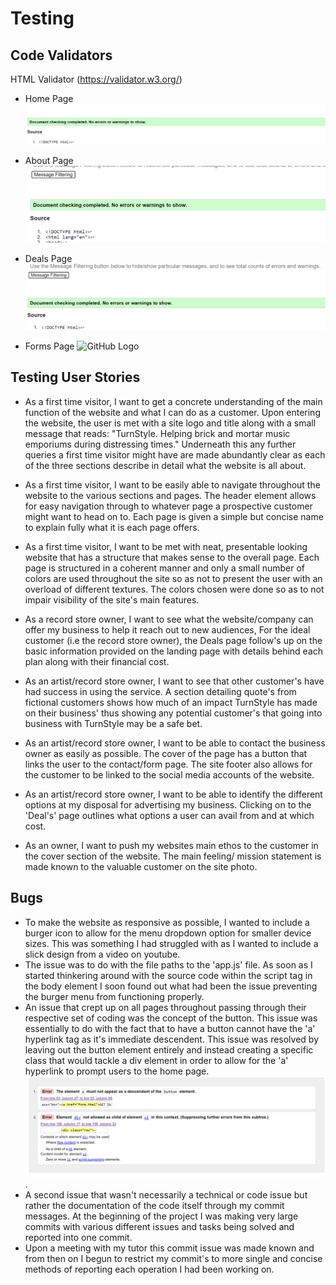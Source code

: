 
# Testing 
## Code Validators
HTML Validator (https://validator.w3.org/)

- Home Page
![GitHub Logo](/readme-files/index.html-validator-results.png)

- About Page
![GitHub Logo](/readme-files/about.html-validator-results.png)

- Deals Page
![GitHub Logo](/readme-files/deals.html-validator-results.png)

- Forms Page
![GitHub Logo](/readme-files/forms.html-validator-results.png)

## Testing User Stories
- As a first time visitor, I want to get a concrete understanding of the main function of the website and what I can do as a customer.
Upon entering the website, the user is met with a site logo and title along with a small message that reads:
"TurnStyle. Helping brick and mortar music emporiums during distressing times." Underneath this any further queries a first time
visitor might have are made abundantly clear as each of the three sections describe in detail what the website is all about.

- As a first time visitor, I want to be easily able to navigate throughout the website to the various sections and pages.
The header element allows for easy navigation through to whatever page a prospective customer might want to head on to.
Each page is given a simple but concise name to explain fully what it is each page offers.

- As a first time visitor, I want to be met with neat, presentable looking website that has a structure that makes sense to the overall page.
Each page is structured in a coherent manner and only a small number of colors are used throughout the site so as not to present
the user with an overload of different textures. The colors chosen were done so as to not impair visibility of the site's main features.

- As a record store owner, I want to see what the website/company can offer my business to help it reach out to new audiences,
For the ideal customer (i.e the record store owner), the Deals page follow's up on the basic information provided on the landing page
with details behind each plan along with their financial cost.

- As an artist/record store owner, I want to see that other customer's have had success in using the service.
A section detailing quote's from fictional customers shows how much of an impact TurnStyle has made on their business'
thus showing any potential customer's that going into business with TurnStyle may be a safe bet.

- As an artist/record store owner, I want to be able to contact the business owner as easily as possible.
The cover of the page has a button that links the user to the contact/form page. The site footer also allows for
the customer to be linked to the social media accounts of the website.

- As an artist/record store owner, I want to be able to identify the different options at my disposal for advertising my business.
Clicking on to the 'Deal's' page outlines what options a user can avail from and at which cost.

- As an owner, I want to push my websites main ethos to the customer in the cover section of the website.
The main feeling/ mission statement is made known to the valuable customer on the site photo.

## Bugs
- To make the website as responsive as possible, I wanted to include a burger icon to allow for the menu dropdown option for smaller device sizes.
This was something I had struggled with as I wanted to include a slick design from a video on youtube. 
- The issue was to do with the file paths to the 'app.js' file. As soon as I started thinkering around with the source code within the script tag in the body element I soon found out what had been the issue preventing the burger menu from functioning properly.
- An issue that crept up on all pages throughout passing through their respective set of coding was the concept of the button.
This issue was essentially to do with the fact that to have a button cannot have the 'a' hyperlink tag as it's immediate descendent. This issue was resolved by leaving out the button element entirely and instead creating a specific class that would tackle a div element in order to allow for the 'a' hyperlink to prompt users to the home page.
![GitHub Logo](/readme-files/css-issues.png).
- A second issue that wasn't necessarily a technical or code issue but rather the documentation of the code itself through my commit messages. At the beginning of the project I was making very large commits with various different issues and tasks being solved 
and reported into one commit.
- Upon a meeting with my tutor this commit issue was made known and from then on I begun to restrict my commit's to more single and concise methods of reporting each operation I had been working on.
